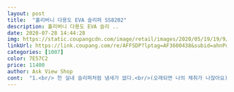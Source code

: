 ```yaml
---
layout: post 
title:  "홀리버니 다용도 EVA 슬리퍼 SS8202" 
description: 홀리버니 다용도 EVA 슬리 ..
date: 2020-07-28 14:44:28 
img: https://static.coupangcdn.com/image/retail/images/2020/05/19/19/9/9f45fc0b-3cce-445a-bad2-22e82b2b3345.jpg 
linkUrl: https://link.coupang.com/re/AFFSDP?lptag=AF3600438&subid=ahnPublicAsk&pageKey=1619471895&itemId=2763858310&vendorItemId=70753728266&traceid=V0-113-8bd98d6e194814f8 
categories: [1007] 
color: 7E57C2 
price: 11400 
author: Ask View Shop 
cont:  "1.<br/> 천 실내 슬리퍼처럼 냄새가 없다.<br/>(오래되면 나의 체취가 나잖아요)<br/>2.<br/> 역대급 폭신함.<br/> (나이키 에어맥스 느낌)<br/>3.<br/> 너무 없어보이지 않는 디자인<br/>거실화로 잘 쓰고 있네요ㅎㅎ<br/>난 만족<br/>실내에서 오래서서 일하시는분은 강추 드려요 끝.<br/><br/>엄청 푹신<br/>평소 240인데 넉넉하게 신으려고 250주문했음.<br/> 240했음 불편했을뻔함.<br/> 가볍고 폭신해서 좋은데 앞쪽보다 뒤쪽이 낮게 느껴지는게 약간 뒤로 주저앉는 느낌이들지만 대체로 맘에든다.<br/> 추천합니다<br/>" 
---
```

